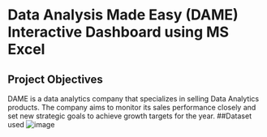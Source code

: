 # Data Analysis Made Easy (DAME) Interactive Dashboard using MS Excel
## Project Objectives
DAME is a data analytics company that specializes in selling Data Analytics products. The company aims to monitor its sales performance closely and set new strategic goals to achieve growth targets for the year.
##Dataset used
![image](https://github.com/user-attachments/assets/645df87d-6b55-46c8-9e72-ec4dc291ccbf)

